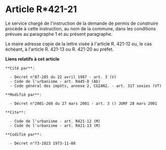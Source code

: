 # Article R*421-21

Le service chargé de l'instruction de la demande de permis de construire procède à cette instruction, au nom de la commune,
dans les conditions prévues au paragraphe 1 et au présent paragraphe.

Le maire adresse copie de la lettre visée à l'article R. 421-12 ou, le cas échéant, à l'article R. 421-13 ou R. 421-20 au
préfet.

**Liens relatifs à cet article**

	**Cité par**:

	  - Décret n°87-285 du 22 avril 1987 - art. 3 (V)
	  - Code de l'urbanisme - art. R445-8 (Ab)
	  - Code général des impôts, annexe 2, CGIAN2. - art. 317 sexies (VT)

	**Modifié par**:

	  - Décret n°2001-260 du 27 mars 2001 - art. 3 () JORF 28 mars 2001

	**Cite**:

	  - Code de l'urbanisme - art. R421-12 (M)
	  - Code de l'urbanisme - art. R421-13 (M)

	**Codifié par**:

	  - Décret n°73-1023 1973-11-08
